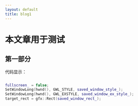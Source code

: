 ```yaml
---
layout: default
title: blog1
---
```

# 本文章用于测试

## 第一部分

代码显示：

```c++

fullscreen_ = false;
SetWindowLong(hwnd(), GWL_STYLE, saved_window_style_);
SetWindowLong(hwnd(), GWL_EXSTYLE, saved_window_ex_style_);
target_rect = gfx::Rect(saved_window_rect_);

```
